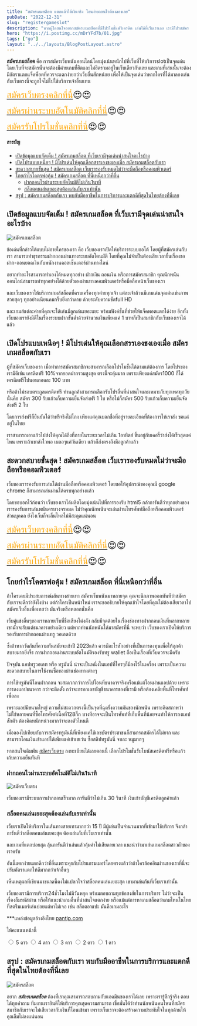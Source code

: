```yaml
---
title: "สมัครเกมสล็อต แตกแล้วได้เงินจริง โอนง่ายถอนไวต้องลองเลย"
pubDate: "2022-12-31"
slug: "registergameslot"
description: "หากผู้ใดสนใจอยากสมัครเกมสล็อตที่มีโปรโมชั่นฟรีเครดิต เล่นได้ที่เว็บเราเลย เรามีโปรสมัคร 100 รับ 150 เงื่อนไขทำเทิร์นถอนง่ายสุดแล้ว"
hero: "https://i.postimg.cc/mDrYFd7b/01.jpg"
tags: ["go"]
layout: "../../layouts/BlogPostLayout.astro"
---
```



**สมัครเกมสล็อต** คือ การสมัครเว็บพนันออนไลน์โดยมุ่งเน้นหนักไปที่เว็บที่ให้บริการslotเป็นจุดเด่น โดยเว็บที่จะสมัครนั้นจะต้องมีค่ายเกมที่ฮิตและไม่ฮิตรวมอยู่ในเว็บเดียวกันเลย และเกมที่เล่นนั้นจะต้องมีอัตราแตกแจ็คพ็อตที่ควรจะแตกง่ายกว่าเว็บอื่นสักหน่อย เพื่อให้เป็นจุดเด่นว่าหากใครที่ได้มาลองเล่นกับเว็บตรงนี้จะถูกใจไม่ไปใช้บริการเจ้าอื่นแทน

<font size= "5">[<span style="color:orange">สมัครเว็บตรงคลิกที่นี่</span>](https://nazavip.com/26174/t41626o2r59456244323y2m2l464p4)😍😍</font>

<font size= "5">[<span style="color:orange">สมัครผ่านระบบอัตโนมัติคลิกที่นี่</span>](https://nazavip.com/26174/t41626o2r59456244323y2m2l464p4)😍😍</font>

<font size= "5">[<span style="color:orange">สมัครรับโปรโมชั่นคลิกที่นี</span>่](https://nazavip.com/26174/t41626o2r59456244323y2m2l464p4)😍😍</font>



#### สารบัญ
- [เปิดข้อมูลแบบจัดเต็ม ! สมัครเกมสล็อต ที่เว็บเรามีจุดเด่นน่าสนใจอะไรบ้าง](#เปิดข้อมูลแบบจัดเต็ม--สมัครเกมสล็อต-ที่เว็บเรามีจุดเด่นน่าสนใจอะไรบ้าง)
- [เปิดโปรแบบเหนือๆ ! มีโปรเด่นให้คุณเลือกสรรเองชงเองเมื่อ สมัครเกมสล็อตกับเรา](#เปิดโปรแบบเหนือๆ--มีโปรเด่นให้คุณเลือกสรรเองชงเองเมื่อ-สมัครเกมสล็อตกับเรา)
- [สะดวกสบายขั้นสุด ! สมัครเกมสล็อต เว็บเรารองรับหมดไม่ว่าจะมือถือหรือคอมพิวเตอร์](#สะดวกสบายขั้นสุด--สมัครเกมสล็อต-เว็บเรารองรับหมดไม่ว่าจะมือถือหรือคอมพิวเตอร์)
- [โกยกำไรโคตรพ่อคุ้ม ! สมัครเกมสล็อต ที่นี่เหนือกว่าที่อื่น](#โกยกำไรโคตรพ่อคุ้ม--สมัครเกมสล็อต-ที่นี่เหนือกว่าที่อื่น)
  - [ฝากถอนไวผ่านระบบอัตโนมัติไม่เกิน1นาที](#ฝากถอนไวผ่านระบบอัตโนมัติไม่เกิน1นาที)
  - [สล็อตคนเล่นเยอะสุดต้องเล่นกับเราเท่านั้น](#สล็อตคนเล่นเยอะสุดต้องเล่นกับเราเท่านั้น)
- [สรุป : สมัครเกมสล็อตกับเรา พบกับมืออาชีพในการบริการและแตกดีที่สุดในไทยต้องที่นี่เลย](#สรุป--สมัครเกมสล็อตกับเรา-พบกับมืออาชีพในการบริการและแตกดีที่สุดในไทยต้องที่นี่เลย)

## เปิดข้อมูลแบบจัดเต็ม ! สมัครเกมสล็อต ที่เว็บเรามีจุดเด่นน่าสนใจอะไรบ้าง
<a name="01"></a>




![สมัครเกมสล็อต](https://i.postimg.cc/mDrYFd7b/01.jpg)

ข้อเด่นที่กล่าวได้แบบไม่อายใครของเรา คือ เว็บของเราเปิดให้บริการระบบออโต้ โดยผู้ที่สมัครเล่นกับเรา สามารถทำธุรกรรมฝากถอนผ่านทางระบบอัตโตนมัติ โดยที่คุณไม่จำเป็นต้องเสียเวลายื่นเรื่องขอฝาก-ถอนยอดเงินกับพนักงานคอลเซ็นเตอร์ผ่านทางไลน์

อยากทำอะไรสามารถทำเองได้หมดทุกอย่าง ฝากเงิน ถอนเงิน หรือการสมัครสมาชิก คุณนักพนันออนไลน์สามารถทำทุกอย่างได้ด้วยตัวเองผ่านทางคอมพิวเตอร์หรือมือถือหน้าเว็บของเรา 

และเว็บของเราให้บริการเกมส์สล็อตที่ครบเครื่องทุกค่ายทุกเจ้า แต่ละเจ้าล้วนมีเกมเด่นจุดเด่นเช่นภาพสวยสุดๆ ทุกอย่างเนียนคมกริ้บยิ่งกว่าดาบ ด้วยระดับความชัดfull HD 

และเกมส์แต่ละค่ายที่คุณจะได้เล่นมีลูกเล่นเยอะแยะ พร้อมฟังค์ชั่นที่ช่วยให้แจ็คพอตแตกได้ง่าย อีกทั้งเว็บของเรายังมีดีในเรื่องระบบฝากขั้นต่ำด้วยจำนวนเงินเพียงแค่ 1 บาทก็เป็นสมาชิกกับเว็บของเราได้แล้ว

##  เปิดโปรแบบเหนือๆ ! มีโปรเด่นให้คุณเลือกสรรเองชงเองเมื่อ สมัครเกมสล็อตกับเรา


ผู้ที่สมัครเว็บของเรา เมื่อทำการสมัครสมาชิกจะสามารถเลือกโปรโมชั่นได้ตามแต่ต้องการ โดยโปรของเรามีดีเช่น เครดิตฟรี 10%จากยอดฝากรวมสูงสุด ตรงนี้จะคุ้มมาก เพราะเพียงแค่สมัคร1000 ก็ได้เครดิตฟรีไปนอนกอดละ 100 บาท 

หรือถ้าไม่ชอบตระกูลเครดิตฟรี ท่านลูกค้าสามารถเลือกรับโปรอื่นที่น่าสนใจและเหมาะกับทุกเพศทุกวัยนั่นคือ สมัคร 300 รับแก้วเก็บความเย็นจัดส่งฟรี 1 ใบ หรือไม่ก็สมัคร 500 รับแก้วเก็บความเย็นจัดส่งฟรี 2 ใบ 

โดยการส่งฟรีก็ยืนยันได้ว่าฟรีจริงไม่โกง เพียงแค่คุณบอกชื่อที่อยู่รายละเอียดที่ต้องการให้เราส่ง ขอแค่อยู่ในไทย 

เราสามารถเอาแก้วไปส่งให้คุณได้ถึงที่ภายในระยะเวลาไม่เกิน 1อาทิตย์ ขึ้นอยู่กับเคอรี่ว่าส่งได้เร็วสุดแค่ไหน เพราะถ้าเขาส่งไวพอ เผลอๆแค่วันเดียว แก้วก็ส่งตรงถึงมือลูกค้าแล้ว

## สะดวกสบายขั้นสุด ! สมัครเกมสล็อต เว็บเรารองรับหมดไม่ว่าจะมือถือหรือคอมพิวเตอร์


เว็บของเรารองรับการเล่นได้ผ่านมือถือหรือคอมพิวเตอร์ โดยขอให้อุปกรณ์ของคุณมี google chrome  ก็สามารถเล่นผ่านได้ครบทุกอย่างแล้ว 

โดยขอบอกไว้ก่อนว่า เว็บของเราได้ผลิตโดยมุ่งเน้นไปที่การรองรับ html5 กล้าการันตีว่าทุกอย่างของเรารองรับการเล่นพนันครบวงจรหมด ไม่ว่าคุณนักพนันจะเล่นผ่านโทรศัพท์มือถือหรือคอมพิวเตอร์ส่วนบุคคล ยังไงเว็บก็จะลื่นไหลไม่มีสะดุดแน่นอน

<font size= "5">[<span style="color:orange">สมัครเว็บตรงคลิกที่นี่</span>](https://nazavip.com/26174/t41626o2r59456244323y2m2l464p4)😍😍</font>

<font size= "5">[<span style="color:orange">สมัครผ่านระบบอัตโนมัติคลิกที่นี่</span>](https://nazavip.com/26174/t41626o2r59456244323y2m2l464p4)😍😍</font>

<font size= "5">[<span style="color:orange">สมัครรับโปรโมชั่นคลิกที่นี</span>่](https://nazavip.com/26174/t41626o2r59456244323y2m2l464p4)😍😍</font>

## โกยกำไรโคตรพ่อคุ้ม ! สมัครเกมสล็อต ที่นี่เหนือกว่าที่อื่น



ถ้าใครเคยมีประสบการณ์เส้นทางสายเทา สมัครเว็บพนันมาหลายจุด คุณจะนึกภาพออกทันทีว่าสมัครกับเราจะดีกว่ายังไงบ้าง แต่ถ้าใครเป็นหน้าใหม่ เราจะขออธิบายให้คุณเข้าใจโดยที่คุณไม่ต้องเสียเวลาไปสมัครเว็บอื่นเพื่อเทสว่า มันจริงหรือหลอกนั่นคือ

เว็บคู่แข่งอื่นๆของเราหลายเว็บที่ชื่อเสียงโด่งดัง กลับมีจุดด้อยในเรื่องช่องทางฝากถอนเงินที่หลากหลาย เขามักจะรับแต่ธนาคารอย่างเดียว แต่หากท่านนักพนันได้มาสมัครที่นี่ จะพบว่า เว็บของเราเปิดให้บริการรองรับการฝากถอนผ่านทรู วอเลตด้วย

ซึ่งถ้าหากวัดกันที่ความทันสมัยจะเข้าปี 2023แล้ว ควรมีอะไรสักอย่างที่เป็นการลงทุนเพื่อให้ลุกค้าสบายมากยิ่งจึ้ร การฝากถอนผ่านระบบอัตโนมัติรองรับทรู wallet ถือเป็นเรื่องที่เว็บควรจะมีครับ
 
ปัจจุบัน แอปทรูวอเลท หรือ ทรูมันนี่ น่าจะเป็นหนึ่งในแอปที่ใครๆก็มีลงไว้ในเครื่อง เพราะเป็นความสะดวกสบายในการใช้งานซื้อของผ่านช่องทางต่างๆ 

การใช้ทรูมันนี่โอนฝากถอน จะสะดวกกว่าการไปโอนที่ธนาคารจริงหรือแม้แต่โอนผ่านแอปด้วย เพราะการลงแอปธนาคาร กว่าจะติดตั้ง กว่าจะกรอกเลขบัญชีธนาคารของที่เรามี หรือต้องเคลียพื้นที่โทรศัพท์เพื่อลง 

เพราะแอปมีขนาดใหญ่ ความไม่สะดวกตรงนี้เป็นจุดที่ฉุดรั้งความมันของนักพนัน  เพราะคิดสภาพว่าไม่ใช่หลายคนที่ซื้อโทรศัพท์เนื้อที่128กิ๊ก บางทีอาจจะเป็นโทรศัพท์ที่เก็บพื้นที่น้อยจนทำให้การลงแอปสักตัว ต้องคิดหนักหน่วงมากว่าจะลงตัวไหนดี
 
เมื่อลองไปเทียบกับการสมัครทรูมันนี่ที่เพียงแค่ใช้เลขบัตรประชาชนก็สามารถสมัครได้ไม่ยาก และสามารถโอนเงินเข้าแอปได้เพียงแค่เข้าเซเว่น ซื้อสลิปทรูมันนี่ จบละ หมูมากๆ


หากสนใจเดิมพัน [สมัครเว็บตรง](https://mvpzero.netlify.app/posts/registerslotwebtong/) ลงทะเบียนได้เลยตอนนี้ เลือกโปรโมชั่นรับโบนัสเครดิตฟรีหรือแก้วเก้บความเย็นทันที 





### ฝากถอนไวผ่านระบบอัตโนมัติไม่เกิน1นาที

![สมัครเว็บตรง](https://i.postimg.cc/52qLKc34/02.jpg)


เว็บของเรามีระบบการฝากถอนเร็วมาก การันตีว่าไม่เกิน 30 วินาที เงินเข้าบัญชีเครดิตลูกค้าแล้ว





### สล็อตคนเล่นเยอะสุดต้องเล่นกับเราเท่านั้น


เว็บเราเปิดให้บริการในเส้นทางสายเทามากกว่า 15 ปี มีผู้เล่นเป็นจำนวนมากที่เข้ามาใช้บริการ จึงกล้าการันตีว่าสล็อตคนเล่นเยอะสุด ต้องเล่นกับที่เว็บเราเท่านั้น 

และเกมที่แตกบ่อยสุด ลุ้นการันตีว่าเล่นแล้วคุ้มค่าไม่เสียดายเวลา แนะนำว่ามาเล่นเกมสล็อตสาวถ้ำของเราครับ 

อันนี้แตกง่ายแตกดีกว่าที่อื่นเพราะคุยกับโปรแกรมเมอร์โดยตรงแล้วว่าถ้าใครล้อคอินผ่านของเราที่นี่จะปรับอัตราแตกให้ดีมากกว่าเจ้าอื่นๆ

เห็นเหตุผลที่เขียนมาขนาดนี้คงไม่แปลกใจว่าสล็อตคนเล่นเยอะสุด เขามาเล่นกันที่เว็บเราเท่านั้น

เว็บของเรามีการบริการ24ชั่วโมงไม่มีวันหยุด พร้อมตอบถามทุกข้อสงสัยในการบริการ ไม่ว่าจะเป็นเรื่องลืมรหัสผ่าน หรือให้แนะนำเกมอื่นที่น่าสนใจแตกง่าย หรือแม้แต่การหาเกมสล็อตว่าเกมไหนในไทยที่สตรีมเมอร์เล่นบ่อยแต่หาไม่เจอ เช่น สล็อตอาแปะ มันคือเกมอะไร


***แหล่งข้อมูลอ้างอิงไทย [pantip.com](https://pantip.com/)

ให้คะแนนหน้านี้
<head>
  <meta charset="UTF-8">
  <link rel="stylesheet" type="text/css" href="style.css">
  <title>Star rating using pure CSS</title>
</head>

<body>
  <div class="rate">
    <input type="radio" id="star5" name="rate" value="5" />
    <label for="star5" title="text">5 ดาว</label>
    <input type="radio" id="star4" name="rate" value="4" />
    <label for="star4" title="text">4 ดาว</label>
    <input type="radio" id="star3" name="rate" value="3" />
    <label for="star3" title="text">3 ดาว</label>
    <input type="radio" id="star2" name="rate" value="2" />
    <label for="star2" title="text">2 ดาว</label>
    <input type="radio" id="star1" name="rate" value="1" />
    <label for="star1" title="text">1 ดาว</label>
  </div>
</body>

## สรุป : สมัครเกมสล็อตกับเรา พบกับมืออาชีพในการบริการและแตกดีที่สุดในไทยต้องที่นี่เลย

![สมัครสล็อต](https://i.postimg.cc/mDrYFd7b/01.jpg)


อยาก ***สมัครเกมสล็อต*** ต้องที่เราคุณสามารถสอบถามกับแอดมินของเราได้เลย เพราะเรารู้ลึกรู้จริง ตอบได้ทุกคำถาม ทีมงานเรายินดีให้บริการคุณสุดความสามารถ เชื่อมั่นได้ว่าท่านนักพนันคนไหนที่สมัครสมาชิกกับเราจะไม่เสียเวลากับเงินที่โอนเข้ามา เพราะเว็บเราจะต้องสร้างความประทับใจในทุกด้านให้คุณลืมไม่ลงแน่นอน

